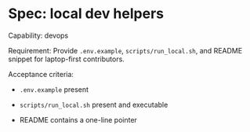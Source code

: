 <!-- OPENSPEC:START -->

# Spec: local dev helpers

Capability: devops

Requirement: Provide `.env.example`, `scripts/run_local.sh`, and README snippet for laptop-first contributors.

Acceptance criteria:

- `.env.example` present

- `scripts/run_local.sh` present and executable

- README contains a one-line pointer

<!-- OPENSPEC:END -->
